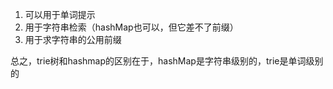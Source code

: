 1. 可以用于单词提示
2. 用于字符串检索（hashMap也可以，但它差不了前缀）
3. 用于求字符串的公用前缀

总之，trie树和hashmap的区别在于，hashMap是字符串级别的，trie是单词级别的